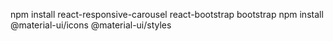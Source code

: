 

npm install react-responsive-carousel react-bootstrap bootstrap 
npm install @material-ui/icons @material-ui/styles
